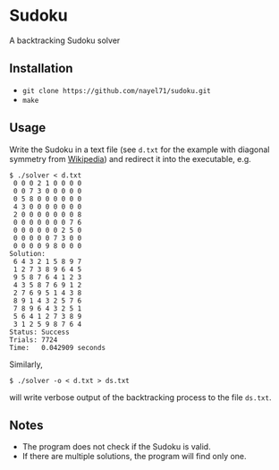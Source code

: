 # Sudoku

A backtracking Sudoku solver

## Installation

- `git clone https://github.com/nayel71/sudoku.git`
- `make`

## Usage

Write the Sudoku in a text file (see `d.txt` for the example with diagonal symmetry from [Wikipedia](https://en.wikipedia.org/wiki/Sudoku#Mathematics_of_Sudoku)) and redirect it into the executable, e.g.

```
$ ./solver < d.txt
 0 0 0 2 1 0 0 0 0
 0 0 7 3 0 0 0 0 0
 0 5 8 0 0 0 0 0 0
 4 3 0 0 0 0 0 0 0
 2 0 0 0 0 0 0 0 8
 0 0 0 0 0 0 0 7 6
 0 0 0 0 0 0 2 5 0
 0 0 0 0 0 7 3 0 0
 0 0 0 0 9 8 0 0 0
Solution:
 6 4 3 2 1 5 8 9 7
 1 2 7 3 8 9 6 4 5
 9 5 8 7 6 4 1 2 3
 4 3 5 8 7 6 9 1 2
 2 7 6 9 5 1 4 3 8
 8 9 1 4 3 2 5 7 6
 7 8 9 6 4 3 2 5 1
 5 6 4 1 2 7 3 8 9
 3 1 2 5 9 8 7 6 4
Status:	Success
Trials:	7724
Time:	0.042909 seconds
```
Similarly,

```
$ ./solver -o < d.txt > ds.txt
```
will write verbose output of the backtracking process to the file `ds.txt`.

## Notes

- The program does not check if the Sudoku is valid.
- If there are multiple solutions, the program will find only one.
